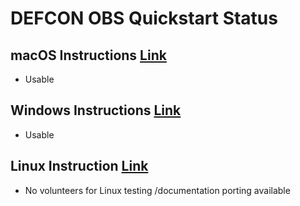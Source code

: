 # DEFCON OBS Quickstart Status

## macOS Instructions [Link](macOS.md)
 - Usable
 
## Windows Instructions [Link](windows.md)
 - Usable
 
## Linux Instruction [Link](linux.md)
 - No volunteers for Linux testing /documentation porting available
